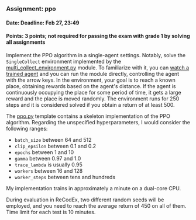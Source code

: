 ### Assignment: ppo
#### Date: Deadline: Feb 27, 23:49
#### Points: 3 points; not required for passing the exam with grade 1 by solving all assignments

Implement the PPO algorithm in a single-agent settings. Notably, solve
the `SingleCollect` environment implemented by the
[multi_collect_environment.py](https://github.com/ufal/npfl122/tree/master/labs/13/multi_collect_environment.py)
module. To familiarize with it, you can [watch a trained agent](https://ufal.mff.cuni.cz/~straka/courses/npfl122/2122/videos/single_collect.mp4)
and you can run the module directly, controlling the agent with the arrow keys.
In the environment, your goal is to reach a known place, obtaining rewards
based on the agent's distance. If the agent is continuously occupying the place
for some period of time, it gets a large reward and the place is moved randomly.
The environment runs for 250 steps and it is considered solved if you obtain
a return of at least 500.

The [ppo.py](https://github.com/ufal/npfl122/tree/master/labs/13/ppo.py)
template contains a skeleton implementation of the PPO algorithm.
Regarding the unspecified hyperparameters, I would consider the following ranges:
- `batch_size` between 64 and 512
- `clip_epsilon` between 0.1 and 0.2
- `epochs` between 1 and 10
- `gamma` between 0.97 and 1.0
- `trace_lambda` is usually 0.95
- `workers` between 16 and 128
- `worker_steps` between tens and hundreds

My implementation trains in approximately a minute on a dual-core CPU.

During evaluation in ReCodEx, two different random seeds will be employed, and
you need to reach the average return of 450 on all of them. Time limit for each test
is 10 minutes.
